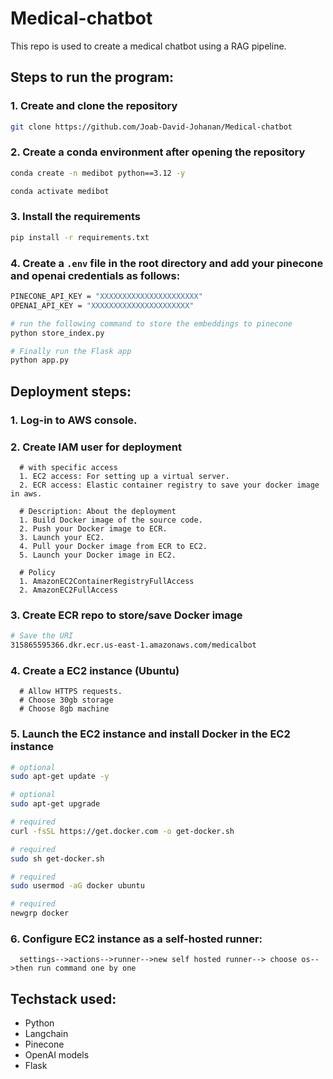 # Medical-chatbot

This repo is used to create a medical chatbot using a RAG pipeline.

## Steps to run the program:

### 1. Create and clone the repository

```bash
git clone https://github.com/Joab-David-Johanan/Medical-chatbot
```

### 2. Create a conda environment after opening the repository

```bash
conda create -n medibot python==3.12 -y
```

```bash
conda activate medibot
```

### 3. Install the requirements

```bash
pip install -r requirements.txt
```

### 4. Create a `.env` file in the root directory and add your pinecone and openai credentials as follows:

```bash
PINECONE_API_KEY = "XXXXXXXXXXXXXXXXXXXXXX"
OPENAI_API_KEY = "XXXXXXXXXXXXXXXXXXXXXX"

```

```bash
# run the following command to store the embeddings to pinecone
python store_index.py
```

```bash
# Finally run the Flask app
python app.py
```

## Deployment steps:

### 1. Log-in to AWS console.

### 2. Create IAM user for deployment

      # with specific access
      1. EC2 access: For setting up a virtual server.
      2. ECR access: Elastic container registry to save your docker image in aws.

      # Description: About the deployment
      1. Build Docker image of the source code.
      2. Push your Docker image to ECR.
      3. Launch your EC2.
      4. Pull your Docker image from ECR to EC2.
      5. Launch your Docker image in EC2.

      # Policy
      1. AmazonEC2ContainerRegistryFullAccess
      2. AmazonEC2FullAccess

### 3. Create ECR repo to store/save Docker image

```bash
# Save the URI
315865595366.dkr.ecr.us-east-1.amazonaws.com/medicalbot
```

### 4. Create a EC2 instance (Ubuntu)

      # Allow HTTPS requests.
      # Choose 30gb storage
      # Choose 8gb machine

### 5. Launch the EC2 instance and install Docker in the EC2 instance

```bash
# optional
sudo apt-get update -y
```

```bash
# optional
sudo apt-get upgrade
```

```bash
# required
curl -fsSL https://get.docker.com -o get-docker.sh
```

```bash
# required
sudo sh get-docker.sh
```

```bash
# required
sudo usermod -aG docker ubuntu
```

```bash
# required
newgrp docker
```

### 6. Configure EC2 instance as a self-hosted runner:

      settings-->actions-->runner-->new self hosted runner--> choose os-->then run command one by one

## Techstack used:

- Python
- Langchain
- Pinecone
- OpenAI models
- Flask
